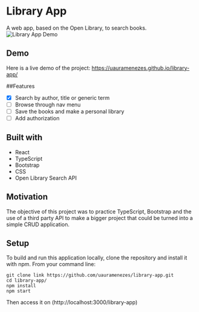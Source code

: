 # Library App
A web app, based on the Open Library, to search books.
![Library App Demo](./images/library-app.gif)

## Demo
Here is a live demo of the project: https://uauramenezes.github.io/library-app/

##Features
- [x] Search by author, title or generic term
- [ ] Browse through nav menu
- [ ] Save the books and make a personal library
- [ ] Add authorization

## Built with
* React
* TypeScript
* Bootstrap
* CSS
* Open Library Search API

## Motivation
The objective of this project was to practice TypeScript, Bootstrap and the use of a third party API to make a bigger project that could be turned into a simple CRUD application.
    
## Setup
To build and run this application locally, clone the repository and install it with npm.
From your command line:

```
git clone link https://github.com/uauramenezes/library-app.git
cd library-app/
npm install
npm start
```

Then access it on (http://localhost:3000/library-app)
